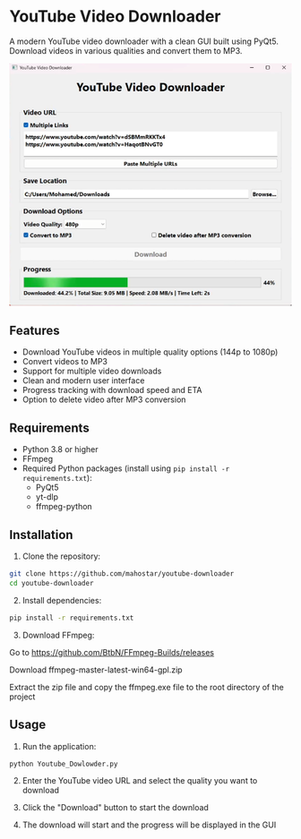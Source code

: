 # YouTube Video Downloader

A modern YouTube video downloader with a clean GUI built using PyQt5. Download videos in various qualities and convert them to MP3.

<div align="center">
  <img src="screenshots/app.png" alt="Application Screenshot" width="800"/>
</div>

## Features

- Download YouTube videos in multiple quality options (144p to 1080p)
- Convert videos to MP3
- Support for multiple video downloads
- Clean and modern user interface
- Progress tracking with download speed and ETA
- Option to delete video after MP3 conversion

## Requirements

- Python 3.8 or higher
- FFmpeg
- Required Python packages (install using `pip install -r requirements.txt`):
  - PyQt5
  - yt-dlp
  - ffmpeg-python

## Installation

1. Clone the repository:

```bash
git clone https://github.com/mahostar/youtube-downloader
cd youtube-downloader
```

2. Install dependencies:

```bash
pip install -r requirements.txt
```

3. Download FFmpeg:

Go to https://github.com/BtbN/FFmpeg-Builds/releases

Download ffmpeg-master-latest-win64-gpl.zip

Extract the zip file and copy the ffmpeg.exe file to the root directory of the project

## Usage

1. Run the application:

```bash
python Youtube_Dowlowder.py
```

2. Enter the YouTube video URL and select the quality you want to download

3. Click the "Download" button to start the download

4. The download will start and the progress will be displayed in the GUI
